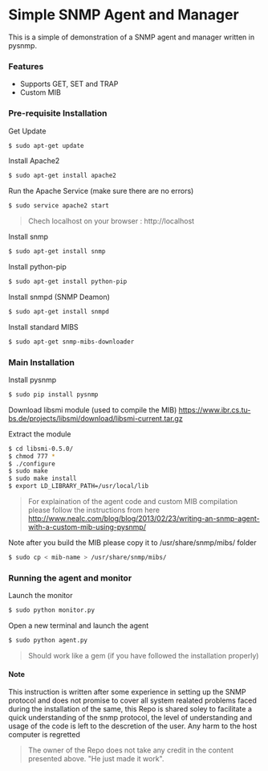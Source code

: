 # Simple SNMP Agent and Manager
This is a simple of demonstration of a SNMP agent and manager written in pysnmp.
### Features
  - Supports GET, SET and TRAP
  - Custom MIB
### Pre-requisite Installation
Get Update
```sh
$ sudo apt-get update
```
Install Apache2 
```sh
$ sudo apt-get install apache2
```
Run the Apache Service (make sure there are no errors)
```sh
$ sudo service apache2 start
```
> Chech localhost on your browser : http://localhost

Install snmp
```sh
$ sudo apt-get install snmp
```
Install python-pip
```sh
$ sudo apt-get install python-pip
```
Install snmpd (SNMP Deamon)
```sh
$ sudo apt-get install snmpd
```
Install standard MIBS
```sh
$ sudo apt-get snmp-mibs-downloader
```
### Main Installation
Install pysnmp
```sh
$ sudo pip install pysnmp
```
Download libsmi module (used to compile the MIB)
https://www.ibr.cs.tu-bs.de/projects/libsmi/download/libsmi-current.tar.gz

Extract the module
```sh
$ cd libsmi-0.5.0/
$ chmod 777 * 
$ ./configure
$ sudo make
$ sudo make install
$ export LD_LIBRARY_PATH=/usr/local/lib
```
> For explaination of the agent code and custom MIB compilation please follow the instructions from here
http://www.nealc.com/blog/blog/2013/02/23/writing-an-snmp-agent-with-a-custom-mib-using-pysnmp/

Note after you build the MIB please copy it to /usr/share/snmp/mibs/ folder
```sh
$ sudo cp < mib-name > /usr/share/snmp/mibs/
```
### Running the agent and monitor
Launch the monitor
```sh
$ sudo python monitor.py
```
Open a new terminal and launch the agent
```sh
$ sudo python agent.py
```
> Should work like a gem (if you have followed the installation properly)

#### Note
This instruction is written after some experience in setting up the SNMP protocol and does not promise to cover all system realated problems faced during the installation of the same, this Repo is shared soley to facilitate a quick understanding of the snmp protocol, the level of understanding and usage of the code is left to the descretion of the user. Any harm to the host computer is regretted
> The owner of the Repo does not take any credit in the content presented above. "He just made it work".
 
